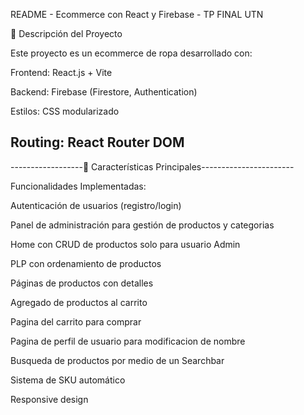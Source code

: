 README - Ecommerce con React y Firebase - TP FINAL UTN

📌 Descripción del Proyecto

Este proyecto es un ecommerce de ropa desarrollado con:

Frontend: React.js + Vite

Backend: Firebase (Firestore, Authentication)

Estilos: CSS modularizado

Routing: React Router DOM
-----------------------------------------------------------------------

------------------🚀 Características Principales-----------------------

Funcionalidades Implementadas:

Autenticación de usuarios (registro/login)

Panel de administración para gestión de productos y categorias

Home con CRUD de productos solo para usuario Admin

PLP con ordenamiento de productos

Páginas de productos con detalles

Agregado de productos al carrito

Pagina del carrito para comprar

Pagina de perfil de usuario para modificacion de nombre

Busqueda de productos por medio de un Searchbar

Sistema de SKU automático

Responsive design
